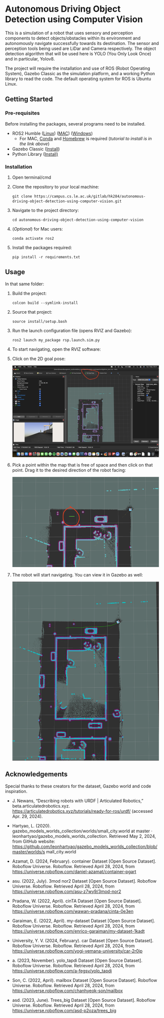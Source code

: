 # Autonomous Driving Object Detection using Computer Vision

This is a simulation of a robot that uses sensory and perception components to detect objects/obstacles within its environment and autonomously navigate successfully towards its destination. The sensor and perception tools being used are LiDar and Camera respectively. The object detection algorithm that will be used here is YOLO (You Only Look Once) and in particular, Yolov8.

The project will require the installation and use of ROS (Robot Operating System), Gazebo Classic as the simulation platform, and a working Python library to read the code. The default operating system for ROS is Ubuntu Linux. 


## Getting Started

### Pre-requisites

Before installing the packages, several programs need to be installed.


- ROS2 Humble ([Linux](https://docs.ros.org/en/humble/Installation/Ubuntu-Install-Debians.html)) ([MAC](https://www.youtube.com/watch?v=GEgVpdZj3tY&ab_channel=MacROS)) ([Windows](https://www.youtube.com/watch?v=F3n0SMAFheM&ab_channel=RoboticsBack-End))
  - For MAC, [Conda](https://docs.conda.io/projects/conda/en/latest/user-guide/install/macos.html) and [Homebrew](https://brew.sh/) is required (_tutorial to install is in the link above_) 
- Gazebo Classic ([Install](https://classic.gazebosim.org/tutorials?tut=install_on_mac&cat=install))
- Python Library ([Install)](https://www.python.org/downloads/)

### Installation

1. Open terminal/cmd
2. Clone the repository to your local machine:

    ```
    git clone https://campus.cs.le.ac.uk/gitlab/hk284/autonomous-driving-object-detection-using-computer-vision.git
    ```

3. Navigate to the project directory:

    ```
    cd autonomous-driving-object-detection-using-computer-vision
    ```

4. (_Optional_) for Mac users:

    ```
    conda activate ros2
    ```

5. Install the packages required:

    ```
    pip install -r requirements.txt
    ```



## Usage

In that same folder:

1. Build the project:

    ```
    colcon build --symlink-install
    ```

2. Source that project:

    ```
    source install/setup.bash
    ```

3. Run the launch configuration file (opens RVIZ and Gazebo):

    ```
    ros2 launch my_package rsp.launch.sim.py
    ```

3. To start navigating, open the RVIZ software:

4. Click on the 2D goal pose:

    ![Alt Text](https://raw.githubusercontent.com/HowardKang00/Autonomous-Driving-Object-Detection-using-Computer-Vision/main/img1.png)

5. Pick a point within the map that is free of space and then click on that point. Drag it to the desired direction of the robot facing:

    ![Alt Text](https://raw.githubusercontent.com/HowardKang00/Autonomous-Driving-Object-Detection-using-Computer-Vision/main/img2.png)

6. The robot will start navigating. You can view it in Gazebo as well:

    ![Alt Text](https://raw.githubusercontent.com/HowardKang00/Autonomous-Driving-Object-Detection-using-Computer-Vision/main/img3.png)


## Acknowledgements

Special thanks to these creators for the dataset, Gazebo world and code inspiration.

- J. Newans, “Describing robots with URDF | Articulated Robotics,” beta.articulatedrobotics.xyz. https://articulatedrobotics.xyz/tutorials/ready-for-ros/urdf/ (accessed Apr. 29, 2024).

- Hartyao, L. (2020). gazebo_models_worlds_collection/worlds/small_city.world at master · leonhartyao/gazebo_models_worlds_collection. Retrieved May 2, 2024, from GitHub website: https://github.com/leonhartyao/gazebo_models_worlds_collection/blob/master/worlds/s mall_city.world

- Azamat, D. (2024, February). container Dataset [Open Source Dataset]. Roboflow Universe. Roboflow. Retrieved April 28, 2024, from https://universe.roboflow.com/daniel-azamat/container-pgart

- asu. (2022, July). 3mod nor2 Dataset [Open Source Dataset]. Roboflow Universe. Roboflow. Retrieved April 28, 2024, from https://universe.roboflow.com/asu-z7wy9/3mod-nor2

- Pradana, W. (2022, April). cinTA Dataset [Open Source Dataset]. Roboflow Universe. Roboflow. Retrieved April 28, 2024, from https://universe.roboflow.com/wawan-pradana/cinta-0e3en

- Garaiman, E. (2022, April). my-dataset Dataset [Open Source Dataset]. Roboflow Universe. Roboflow. Retrieved April 28, 2024, from https://universe.roboflow.com/enrico-garaiman/my-dataset-1kadt

- University, Y. V. (2024, February). car Dataset [Open Source Dataset]. Roboflow Universe. Roboflow. Retrieved April 28, 2024, from https://universe.roboflow.com/yogi-vemana-university/car-2r0ip

- a. (2023, November). yolo_tapdi Dataset [Open Source Dataset]. Roboflow Universe. Roboflow. Retrieved April 28, 2024, from https://universe.roboflow.com/a-fegsv/yolo_tapdi

- Son, C. (2022, April). mailbox Dataset [Open Source Dataset]. Roboflow Universe. Roboflow. Retrieved April 28, 2024, from https://universe.roboflow.com/chanhyeok-son/mailbox

- asd. (2023, June). Trees_big Dataset [Open Source Dataset]. Roboflow Universe. Roboflow. Retrieved April 28, 2024, from https://universe.roboflow.com/asd-p2oza/trees_big
